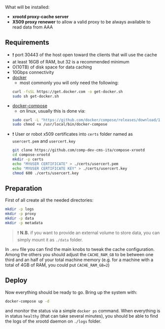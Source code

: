 What will be installed:
- __xrootd proxy-cache server__
- __X509 proxy renewer__ to allow a valid proxy to be always available to read data from AAA

## Requirements

- :exclamation: port 30443 of the host open toward the clients that will use the cache
- at least 16GB of RAM, but 32 is a recommended  minimum
- O(10TB) of disk space for data caching
- 10Gbps connectivity
- [docker](https://docs.docker.com/engine/install/)
    - most commonly you will only need the following:
    ```bash
    curl -fsSL https://get.docker.com -o get-docker.sh
    sudo sh get-docker.sh
    ```
- [docker-compose](https://docs.docker.com/compose/install/)
    - on linux, usually this is done via:
    ```bash
    sudo curl -L "https://github.com/docker/compose/releases/download/1.29.2/docker-compose-$(uname -s)-$(uname -m)" -o /usr/local/bin/docker-compose
    sudo chmod +x /usr/local/bin/docker-compose
    ```
- :exclamation: User or robot x509 certificates into `certs` folder named as `usercert.pem` and `usercert.key`
    ```bash
    git clone https://github.com/comp-dev-cms-ita/compose-xrootd
    cd compose-xrootd
    mkdir -p certs
    echo "MYUSER CERTIFICATE" > ./certs/usercert.pem
    echo "MYUSER CERTIFICATE KEY" > ./certs/usercert.key
    chmod 600 ./certs/usercert.key
    ```

## Preparation

First of all create all the needed directories:
```bash
mkdir -p logs
mkdir -p proxy
mkdir -p data
mkdir -p metadata
```

> :exclamation: __N.B.__ if you want to provide an external volume to store data, you can simply mount it as `./data` folder. 

In `.env` file you can find the main knobs to tweak the cache configuration. Among the others you  should adjust the `CACHE_RAM_GB` to be between one third and an half of your total machine memory (e.g. for a machine with a total of 4GB of RAM, you could put `CACHE_RAM_GB=2`)


## Deploy

Now everything should be ready to go. Bring up the system with:

```bash
docker-compose up -d
```

and monitor the status via a simple `docker ps` command.
When everything is in status `healthy` (that can take several minutes), you should be able to find the logs of the xrootd daemon on `./logs` folder.

